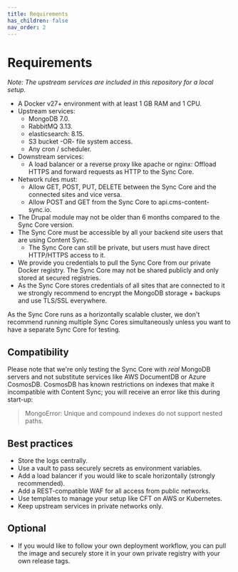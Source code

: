 ```yaml
---
title: Requirements
has_children: false
nav_order: 2
---
```


# Requirements

*Note: The upstream services are included in this repository for a local setup.*

- A Docker v27+ environment with at least 1 GB RAM and 1 CPU.
- Upstream services:
  - MongoDB 7.0.
  - RabbitMQ 3.13.
  - elasticsearch: 8.15.
  - S3 bucket -OR- file system access.
  - Any cron / scheduler.
- Downstream services:
  - A load balancer or a reverse proxy like apache or nginx: Offload HTTPS and forward requests as HTTP to the Sync Core.
- Network rules must:
  - Allow GET, POST, PUT, DELETE between the Sync Core and the connected sites and vice versa.
  - Allow POST and GET from the Sync Core to api.cms-content-sync.io.
- The Drupal module may not be older than 6 months compared to the Sync Core version.
- The Sync Core must be accessible by all your backend site users that are using Content Sync.
  - The Sync Core can still be private, but users must have direct HTTP/HTTPS access to it.
- We provide you credentials to pull the Sync Core from our private Docker registry. The Sync Core may not be shared
  publicly and only stored at secured registries.
- As the Sync Core stores credentials of all sites that are connected to it we strongly recommend to encrypt the MongoDB
  storage + backups and use TLS/SSL everywhere.

As the Sync Core runs as a horizontally scalable cluster, we don't recommend running multiple Sync Cores simultaneously unless you want to have a separate Sync Core for testing.

## Compatibility

Please note that we're only testing the Sync Core with *real* MongoDB servers and not substitute services like AWS DocumentDB or Azure CosmosDB. CosmosDB has known restrictions on indexes that make it incompatible with Content Sync; you will receive an error like this during start-up:
> MongoError: Unique and compound indexes do not support nested paths.

## Best practices
- Store the logs centrally.
- Use a vault to pass securely secrets as environment variables.
- Add a load balancer if you would like to scale horizontally (strongly recommended).
- Add a REST-compatible WAF for all access from public networks.
- Use templates to manage your setup like CFT on AWS or Kubernetes.
- Keep upstream services in private networks only.

## Optional
- If you would like to follow your own deployment workflow, you can pull the image and securely store it in your own private registry with your own release tags.
